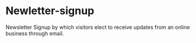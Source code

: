 # Newletter-signup
Newsletter Signup  by which visitors elect to receive updates from an online business through email.
